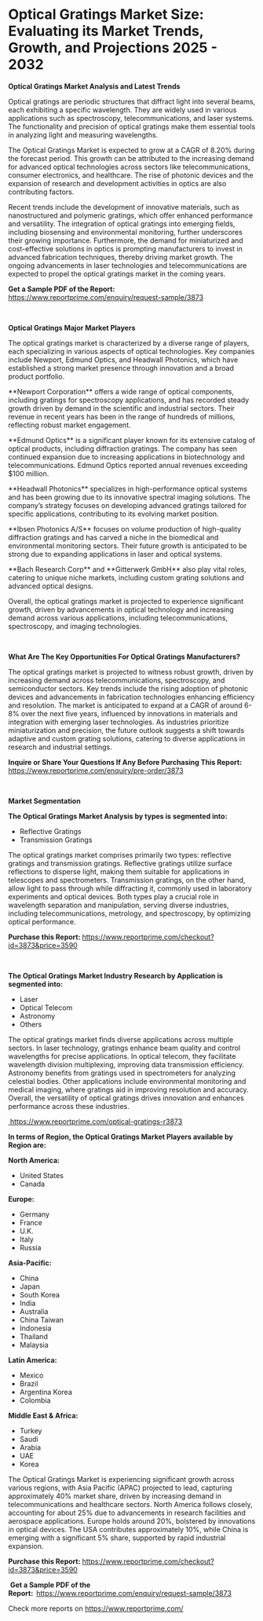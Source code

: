 <p><h1>Optical Gratings Market Size: Evaluating its Market Trends, Growth, and Projections 2025 - 2032</h1></p><p><strong>Optical Gratings Market Analysis and Latest Trends</strong></p>
<p><p>Optical gratings are periodic structures that diffract light into several beams, each exhibiting a specific wavelength. They are widely used in various applications such as spectroscopy, telecommunications, and laser systems. The functionality and precision of optical gratings make them essential tools in analyzing light and measuring wavelengths.</p><p>The Optical Gratings Market is expected to grow at a CAGR of 8.20% during the forecast period. This growth can be attributed to the increasing demand for advanced optical technologies across sectors like telecommunications, consumer electronics, and healthcare. The rise of photonic devices and the expansion of research and development activities in optics are also contributing factors. </p><p>Recent trends include the development of innovative materials, such as nanostructured and polymeric gratings, which offer enhanced performance and versatility. The integration of optical gratings into emerging fields, including biosensing and environmental monitoring, further underscores their growing importance. Furthermore, the demand for miniaturized and cost-effective solutions in optics is prompting manufacturers to invest in advanced fabrication techniques, thereby driving market growth. The ongoing advancements in laser technologies and telecommunications are expected to propel the optical gratings market in the coming years.</p></p>
<p><strong>Get a Sample PDF of the Report:&nbsp;</strong> <a href="https://www.reportprime.com/enquiry/request-sample/3873?utm_campaign=3104&utm_medium=2&utm_source=Github&utm_content=ia&utm_term=18032025&utm_id=optical-gratings">https://www.reportprime.com/enquiry/request-sample/3873</a></p>
<p>&nbsp;</p>
<p><strong>Optical Gratings Major Market Players</strong></p>
<p><p>The optical gratings market is characterized by a diverse range of players, each specializing in various aspects of optical technologies. Key companies include Newport, Edmund Optics, and Headwall Photonics, which have established a strong market presence through innovation and a broad product portfolio.</p><p>**Newport Corporation** offers a wide range of optical components, including gratings for spectroscopy applications, and has recorded steady growth driven by demand in the scientific and industrial sectors. Their revenue in recent years has been in the range of hundreds of millions, reflecting robust market engagement.</p><p>**Edmund Optics** is a significant player known for its extensive catalog of optical products, including diffraction gratings. The company has seen continued expansion due to increasing applications in biotechnology and telecommunications. Edmund Optics reported annual revenues exceeding $100 million.</p><p>**Headwall Photonics** specializes in high-performance optical systems and has been growing due to its innovative spectral imaging solutions. The company’s strategy focuses on developing advanced gratings tailored for specific applications, contributing to its evolving market position.</p><p>**Ibsen Photonics A/S** focuses on volume production of high-quality diffraction gratings and has carved a niche in the biomedical and environmental monitoring sectors. Their future growth is anticipated to be strong due to expanding applications in laser and optical systems.</p><p>**Bach Research Corp** and **Gitterwerk GmbH** also play vital roles, catering to unique niche markets, including custom grating solutions and advanced optical designs.</p><p>Overall, the optical gratings market is projected to experience significant growth, driven by advancements in optical technology and increasing demand across various applications, including telecommunications, spectroscopy, and imaging technologies.</p></p>
<p>&nbsp;</p>
<p><strong>What Are The Key Opportunities For Optical Gratings Manufacturers?</strong></p>
<p><p>The optical gratings market is projected to witness robust growth, driven by increasing demand across telecommunications, spectroscopy, and semiconductor sectors. Key trends include the rising adoption of photonic devices and advancements in fabrication technologies enhancing efficiency and resolution. The market is anticipated to expand at a CAGR of around 6-8% over the next five years, influenced by innovations in materials and integration with emerging laser technologies. As industries prioritize miniaturization and precision, the future outlook suggests a shift towards adaptive and custom grating solutions, catering to diverse applications in research and industrial settings.</p></p>
<p><strong>Inquire or Share Your Questions If Any Before Purchasing This Report:</strong> <a href="https://www.reportprime.com/enquiry/pre-order/3873?utm_campaign=3104&utm_medium=2&utm_source=Github&utm_content=ia&utm_term=18032025&utm_id=optical-gratings">https://www.reportprime.com/enquiry/pre-order/3873</a></p>
<p>&nbsp;</p>
<p><strong>Market Segmentation</strong></p>
<p><strong>The Optical Gratings Market Analysis by types is segmented into:</strong></p>
<p><ul><li>Reflective Gratings</li><li>Transmission Gratings</li></ul></p>
<p><p>The optical gratings market comprises primarily two types: reflective gratings and transmission gratings. Reflective gratings utilize surface reflections to disperse light, making them suitable for applications in telescopes and spectrometers. Transmission gratings, on the other hand, allow light to pass through while diffracting it, commonly used in laboratory experiments and optical devices. Both types play a crucial role in wavelength separation and manipulation, serving diverse industries, including telecommunications, metrology, and spectroscopy, by optimizing optical performance.</p></p>
<p><strong>Purchase this Report:&nbsp;</strong><a href="https://www.reportprime.com/checkout?id=3873&price=3590&utm_campaign=3104&utm_medium=2&utm_source=Github&utm_content=ia&utm_term=18032025&utm_id=optical-gratings">https://www.reportprime.com/checkout?id=3873&price=3590</a></p>
<p>&nbsp;</p>
<p><strong>The Optical Gratings Market Industry Research by Application is segmented into:</strong></p>
<p><ul><li>Laser</li><li>Optical Telecom</li><li>Astronomy</li><li>Others</li></ul></p>
<p><p>The optical gratings market finds diverse applications across multiple sectors. In laser technology, gratings enhance beam quality and control wavelengths for precise applications. In optical telecom, they facilitate wavelength division multiplexing, improving data transmission efficiency. Astronomy benefits from gratings used in spectrometers for analyzing celestial bodies. Other applications include environmental monitoring and medical imaging, where gratings aid in improving resolution and accuracy. Overall, the versatility of optical gratings drives innovation and enhances performance across these industries.</p></p>
<p><a href="https://www.reportprime.com/optical-gratings-r3873?utm_campaign=3104&utm_medium=2&utm_source=Github&utm_content=ia&utm_term=18032025&utm_id=optical-gratings">&nbsp;https://www.reportprime.com/optical-gratings-r3873</a></p>
<p><strong>In terms of Region, the Optical Gratings Market Players available by Region are:</strong></p>
<p>
    <p> <strong> North America: </strong>
        <ul>
            <li>United States</li>
            <li>Canada</li>
        </ul>
        </p> 
    <p> <strong> Europe: </strong>
        <ul>
            <li>Germany</li>
            <li>France</li>
            <li>U.K.</li>
            <li>Italy</li>
            <li>Russia</li>
        </ul>
        </p> 
    <p> <strong> Asia-Pacific: </strong>
        <ul>
            <li>China</li>
            <li>Japan</li>
            <li>South Korea</li>
            <li>India</li>
            <li>Australia</li>
            <li>China Taiwan</li>
            <li>Indonesia</li>
            <li>Thailand</li>
            <li>Malaysia</li>
        </ul>
        </p> 
    <p> <strong> Latin America: </strong>
        <ul>
            <li>Mexico</li>
            <li>Brazil</li>
            <li>Argentina Korea</li>
            <li>Colombia</li>
        </ul>
        </p> 
    <p> <strong> Middle East & Africa: </strong>
        <ul>
            <li>Turkey</li>
            <li>Saudi</li>
            <li>Arabia</li>
            <li>UAE</li>
            <li>Korea</li>
        </ul>
    </p>
    </p>
<p><p>The Optical Gratings Market is experiencing significant growth across various regions, with Asia Pacific (APAC) projected to lead, capturing approximately 40% market share, driven by increasing demand in telecommunications and healthcare sectors. North America follows closely, accounting for about 25% due to advancements in research facilities and aerospace applications. Europe holds around 20%, bolstered by innovations in optical devices. The USA contributes approximately 10%, while China is emerging with a significant 5% share, supported by rapid industrial expansion.</p></p>
<p><strong>Purchase this Report: </strong><a href="https://www.reportprime.com/checkout?id=3873&price=3590&utm_campaign=3104&utm_medium=2&utm_source=Github&utm_content=ia&utm_term=18032025&utm_id=optical-gratings">https://www.reportprime.com/checkout?id=3873&price=3590</a></p>
<p>&nbsp;<strong>Get a Sample PDF of the Report:&nbsp;&nbsp;</strong><a href="https://www.reportprime.com/enquiry/request-sample/3873?utm_campaign=3104&utm_medium=2&utm_source=Github&utm_content=ia&utm_term=18032025&utm_id=optical-gratings">https://www.reportprime.com/enquiry/request-sample/3873</a></p>
<p><strong></strong></p>
<p>Check more reports on <a href="https://www.reportprime.com/?utm_campaign=3104&utm_medium=2&utm_source=Github&utm_content=ia&utm_term=18032025&utm_id=optical-gratings">https://www.reportprime.com/</a></p>